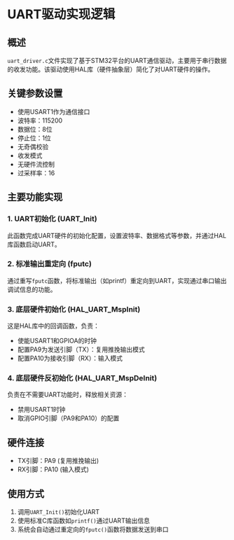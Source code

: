 # UART驱动实现逻辑

## 概述
`uart_driver.c`文件实现了基于STM32平台的UART通信驱动，主要用于串行数据的收发功能。该驱动使用HAL库（硬件抽象层）简化了对UART硬件的操作。

## 关键参数设置
- 使用USART1作为通信接口
- 波特率：115200
- 数据位：8位
- 停止位：1位
- 无奇偶校验
- 收发模式
- 无硬件流控制
- 过采样率：16

## 主要功能实现

### 1. UART初始化 (UART_Init)
此函数完成UART硬件的初始化配置，设置波特率、数据格式等参数，并通过HAL库函数启动UART。

### 2. 标准输出重定向 (fputc)
通过重写`fputc`函数，将标准输出（如printf）重定向到UART，实现通过串口输出调试信息的功能。

### 3. 底层硬件初始化 (HAL_UART_MspInit)
这是HAL库中的回调函数，负责：
- 使能USART1和GPIOA的时钟
- 配置PA9为发送引脚（TX）：复用推挽输出模式
- 配置PA10为接收引脚（RX）：输入模式

### 4. 底层硬件反初始化 (HAL_UART_MspDeInit)
负责在不需要UART功能时，释放相关资源：
- 禁用USART1时钟
- 取消GPIO引脚（PA9和PA10）的配置

## 硬件连接
- TX引脚：PA9 (复用推挽输出)
- RX引脚：PA10 (输入模式)

## 使用方式
1. 调用`UART_Init()`初始化UART
2. 使用标准C库函数如`printf()`通过UART输出信息
3. 系统会自动通过重定向的`fputc()`函数将数据发送到串口 